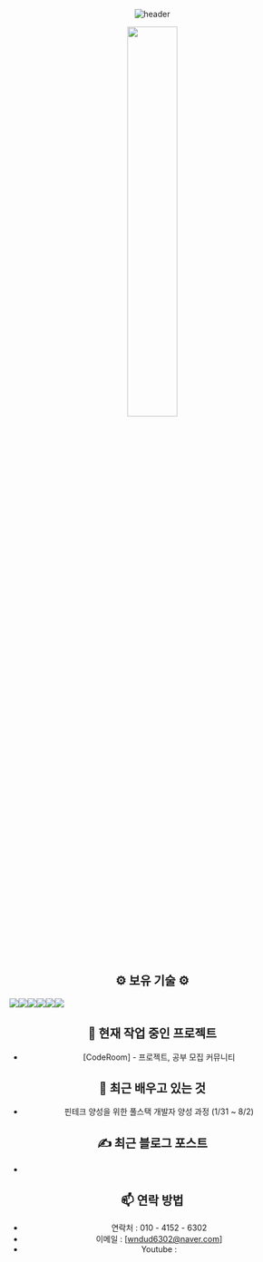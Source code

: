 <div align="center">

![header](https://capsule-render.vercel.app/api?type=waving&color=gradient&height=120&animation=fadeIn&section=footer&text=🚗🚘🚛&fontAlign=70) 

  <a>
    <img src="https://github-readme-stats.vercel.app/api?username=MaengJuyoung&&theme=highcontrast&show_icons=true" width="42%">
  </a>

## ⚙️ 보유 기술 ⚙️
<div style="display:flex; flex-direction:row;">
    <img src="https://img.shields.io/badge/linux-FCC624?style=for-the-badge&logo=linux&logoColor=black"> 
    <img src="https://img.shields.io/badge/html5-E34F26?style=flat-square&logo=html5&logoColor=white"> 
    <img src="https://img.shields.io/badge/css-1572B6?style=flat-square&logo=css3&logoColor=white"> 
    <img src="https://img.shields.io/badge/javascript-F7DF1E?style=flat-square&logo=javascript&logoColor=black"> 
    <img src="https://img.shields.io/badge/bootstrap-7952B3?style=flat-square&logo=bootstrap&logoColor=white">
    <img src="https://img.shields.io/badge/react-20232a.svg?style=for-the-badge&logo=react&logoColor=61DAFB" />
</div>

## 🔭 현재 작업 중인 프로젝트
- [CodeRoom] - 프로젝트, 공부 모집 커뮤니티

## 🌱 최근 배우고 있는 것
- 핀테크 양성을 위한 풀스택 개발자 양성 과정 (1/31 ~ 8/2)

## ✍️ 최근 블로그 포스트
- 

## 📫 연락 방법

- 연락처 : 010 - 4152 - 6302
- 이메일 : [wndud6302@naver.com]
- Youtube : 

</div>
